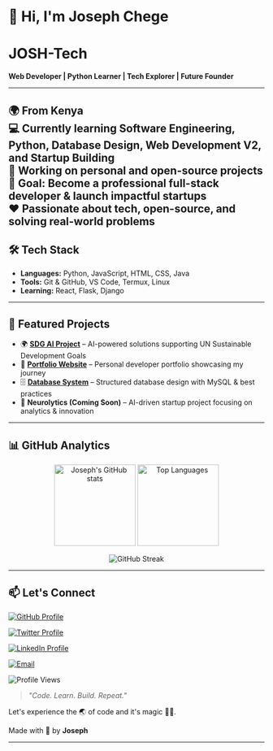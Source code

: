 # 👋 Hi, I'm Joseph Chege  

#  JOSH-Tech

**Web Developer | Python Learner | Tech Explorer | Future Founder**  

---

🌍 From Kenya  
💻 Currently learning **Software Engineering, Python, Database Design, Web Development V2, and Startup Building**  
🚀 Working on personal and open-source projects  
🎯 Goal: Become a professional full-stack developer & launch impactful startups  
❤️ Passionate about tech, open-source, and solving real-world problems  
---

## 🛠 Tech Stack  

- **Languages:** Python, JavaScript, HTML, CSS, Java  
- **Tools:** Git & GitHub, VS Code, Termux, Linux  
- **Learning:** React, Flask, Django  

---

## 🚀 Featured Projects  

- 🌍 [**SDG AI Project**](https://github.com/KyUCOMRADE/SDG-AI-) – AI-powered solutions supporting UN Sustainable Development Goals  
- 💼 [**Portfolio Website**](https://github.com/KyUCOMRADE/My-Portfolio-) – Personal developer portfolio showcasing my journey  
- 🗄 [**Database System**](https://github.com/KyUCOMRADE/Database-System) – Structured database design with MySQL & best practices  
- 🧠 **Neurolytics (Coming Soon)** – AI-driven startup project focusing on analytics & innovation  

---

## 📊 GitHub Analytics  

<p align="center">
  <img src="https://github-readme-stats.vercel.app/api?username=KyUCOMRADE&show_icons=true&theme=tokyonight" alt="Joseph's GitHub stats" height="160"/>
  <img src="https://github-readme-stats.vercel.app/api/top-langs/?username=KyUCOMRADE&layout=compact&theme=tokyonight" alt="Top Languages" height="160"/>
</p>

<p align="center">
  <img src="https://streak-stats.demolab.com?user=KyUCOMRADE&theme=tokyonight&hide_border=true" alt="GitHub Streak" />
</p>

---

## 📫 Let's Connect  
[![GitHub Profile](https://img.shields.io/badge/GitHub-Profile-24292E?style=for-the-badge&logo=github&logoColor=white)](https://github.com/KyUCOMRADE)

[![Twitter Profile](https://img.shields.io/badge/Twitter-Profile-1DA1F2?style=for-the-badge&logo=twitter&logoColor=white)](https://twitter.com/josephcheg27035)

[![LinkedIn Profile](https://img.shields.io/badge/LinkedIn-Profile-0A66C2?style=for-the-badge&logo=linkedin&logoColor=white)](https://www.linkedin.com/in/joseph-chege-6582902ab/)

[![Email](https://img.shields.io/badge/Email-Email-FF0000?style=for-the-badge&logo=gmail&logoColor=white)](mailto:chegejoseph5006@gmail.com)

![Profile Views](https://komarev.com/ghpvc/?username=KyUCOMRADE&label=Profile%20Views&color=blue&style=flat)

> *"Code. Learn. Build. Repeat."*  

Let's experience the 🌏 of code and it's magic 🧝‍♂️.
 
Made with 💙 by **Joseph**

---

